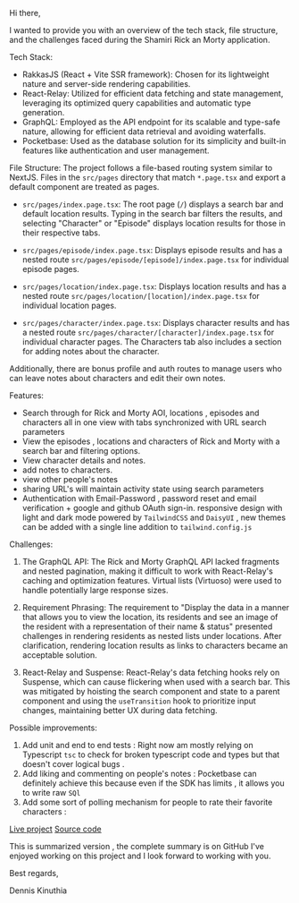 

Hi there,

I wanted to provide you with an overview of the tech stack, file structure, and the challenges faced during the Shamiri Rick an Morty application.

Tech Stack:
- RakkasJS (React + Vite SSR framework): Chosen for its lightweight nature and server-side rendering capabilities.
- React-Relay: Utilized for efficient data fetching and state management, leveraging its optimized query capabilities and automatic type generation.
- GraphQL: Employed as the API endpoint for its scalable and type-safe nature, allowing for efficient data retrieval and avoiding waterfalls.
- Pocketbase: Used as the database solution for its simplicity and built-in features like authentication and user management.

File Structure:
The project follows a file-based routing system similar to NextJS. Files in the `src/pages` directory that match `*.page.tsx` and export a default component are treated as pages.

- `src/pages/index.page.tsx`: The root page (`/`) displays a search bar and default location results. Typing in the search bar filters the results, and selecting "Character" or "Episode" displays location results for those in their respective tabs.

- `src/pages/episode/index.page.tsx`: Displays episode results and has a nested route `src/pages/episode/[episode]/index.page.tsx` for individual episode pages.

- `src/pages/location/index.page.tsx`: Displays location results and has a nested route `src/pages/location/[location]/index.page.tsx` for individual location pages.

- `src/pages/character/index.page.tsx`: Displays character results and has a nested route `src/pages/character/[character]/index.page.tsx` for individual character pages. The Characters tab also includes a section for adding notes about the character.

Additionally, there are bonus profile and auth routes to manage users who can leave notes about characters and edit their own notes.

Features:
- Search through  for Rick and Morty AOI, locations , episodes and characters all in one view with tabs synchronized with URL search parameters
- View the episodes , locations and characters of Rick and Morty with a search bar and filtering options.
- View character details and notes.
- add notes to characters.
- view other people's notes
- sharing URL's will maintain activity state  using search parameters
- Authentication with Email-Password , password reset and email verification + google and github OAuth sign-in.
  responsive design with light and dark mode powered by `TailwindCSS` and `DaisyUI` , new themes can be added with a single line addition to `tailwind.config.js`


Challenges:
1. The GraphQL API: The Rick and Morty GraphQL API lacked fragments and nested pagination, making it difficult to work with React-Relay's caching and optimization features. Virtual lists (Virtuoso) were used to handle potentially large response sizes.

2. Requirement Phrasing: The requirement to "Display the data in a manner that allows you to view the location, its residents and see an image of the resident with a representation of their name & status" presented challenges in rendering residents as nested lists under locations. After clarification, rendering location results as links to characters became an acceptable solution.

3. React-Relay and Suspense: React-Relay's data fetching hooks rely on Suspense, which can cause flickering when used with a search bar. This was mitigated by hoisting the search component and state to a parent component and using the `useTransition` hook to prioritize input changes, maintaining better UX during data fetching.

Possible improvements:

1. Add unit and end to end tests : Right now am mostly relying on Typescript `tsc` to check for broken typescript code and types but that doesn't cover logical bugs .
2. Add liking and commenting on people's notes : Pocketbase can definitely achieve this because even if the SDK has limits , it allows you to write raw `SQl`  
3. Add some sort of polling mechanism for people to rate their favorite characters :

[Live project](https://shamiri-rick-and-morty-challenge.vercel.app/?st=LOCATION)
[Source code](https://github.com/tigawanna/shamiri-rick-and-morty-challenge)

This is summarized version , the complete summary is on GitHub
I've enjoyed working on this project and I look forward to working with you.


Best regards,

Dennis Kinuthia
